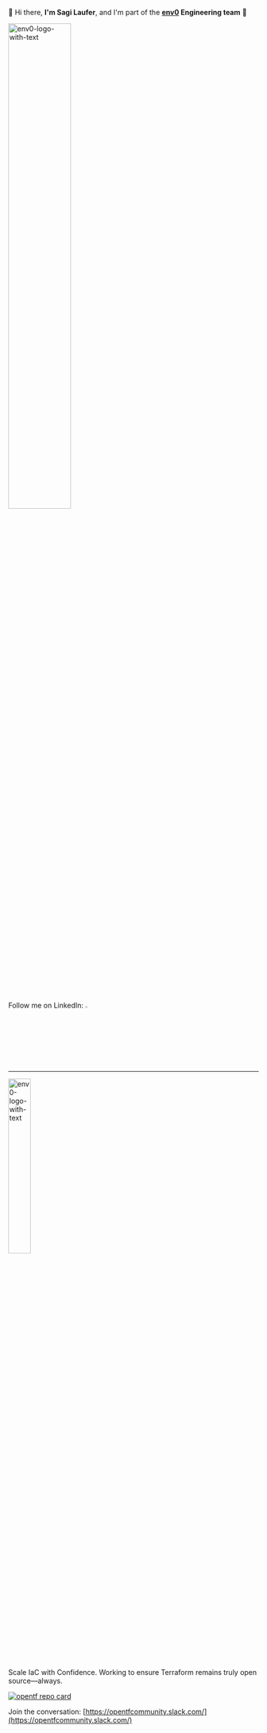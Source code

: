 👋 Hi there, **I'm Sagi Laufer**, and I'm part of the **[env0](https://www.env0.com) Engineering team** 🔧
<p align="left">
  <img src="https://github-readme-stats.vercel.app/api?username=sagilaufer1992&show_icons=true&count_private=true&theme=nord&hide=stars&rank_icon=github" alt="env0-logo-with-text" width="50%">
</p>
<p align="left">
  Follow me on LinkedIn:
  <a href="https://www.linkedin.com/in/sagi-laufer-856007213/" target="blank">
    <img src="https://upload.wikimedia.org/wikipedia/commons/thumb/c/ca/LinkedIn_logo_initials.png/600px-LinkedIn_logo_initials.png" width="3%">
  </a>
</p>

---

<p align="left">
  <a href="https://www.env0.com/" target="blank">
    <img src="https://github.com/eyarz/eyarz/assets/19731161/7c7aeb76-06a3-4d54-bb15-68946a66106f" alt="env0-logo-with-text" width="30%">
  </a>
</p>

Scale IaC with Confidence. Working to ensure Terraform remains truly open source—always.

[![opentf repo card](https://github-readme-stats.vercel.app/api/pin/?username=opentffoundation\&repo=opentf\&show_owner=true)](https://github.com/opentffoundation/opentf)

Join the conversation: [https://opentfcommunity.slack.com/](https://opentfcommunity.slack.com/)

